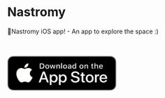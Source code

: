 # Nastromy
🚀Nastromy iOS app! - An app to explore the space :)

<br><br><a href="https://itunes.apple.com/app/nastromy/id1444105372" alt="Nastromy is available on the AppStore"><img src="https://github.com/hemangshah/Nastromy/blob/master/icons/AppStoreBadge.png" width=250 height=80></img></a>
